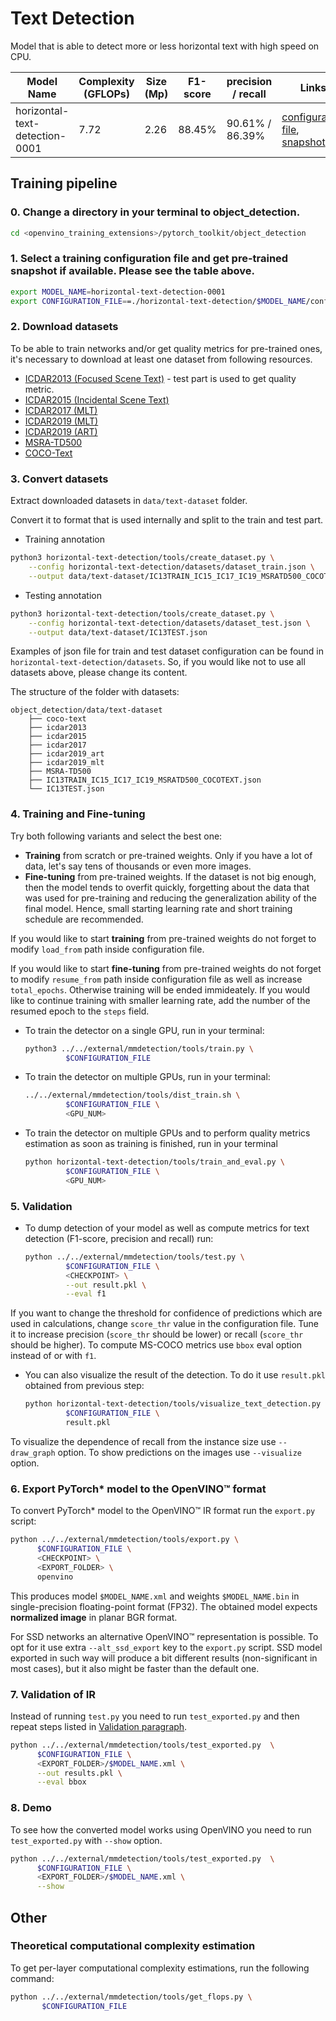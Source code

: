 # Text Detection

Model that is able to detect more or less horizontal text with high speed on CPU.

| Model Name                  | Complexity (GFLOPs) | Size (Mp) | F1-score |    precision / recall   | Links                                                                                                                                    | GPU_NUM |
| --------------------------- | ------------------- | --------- | ------- | ----------------------- | ---------------------------------------------------------------------------------------------------------------------------------------------------------------------------------------------------- | ------- |
| horizontal-text-detection-0001         | 7.72	            |  2.26     |  88.45% |    90.61% / 86.39%    | [configuration file](./horizontal-text-detection-0001/config.py), [snapshot](https://download.01.org/opencv/openvino_training_extensions/models/object_detection/v2/horizontal-text-detection-0001.pth) | 2       |

## Training pipeline

### 0. Change a directory in your terminal to object_detection.

```bash
cd <openvino_training_extensions>/pytorch_toolkit/object_detection
```

### 1. Select a training configuration file and get pre-trained snapshot if available. Please see the table above.

```bash
export MODEL_NAME=horizontal-text-detection-0001
export CONFIGURATION_FILE==./horizontal-text-detection/$MODEL_NAME/config.py
```
### 2. Download datasets

To be able to train networks and/or get quality metrics for pre-trained ones,  
it's necessary to download at least one dataset from following resources.  
*  [ICDAR2013 (Focused Scene Text)](https://rrc.cvc.uab.es/?ch=2) - test part is used to get quality metric.
*  [ICDAR2015 (Incidental Scene Text)](https://rrc.cvc.uab.es/?ch=4)
*  [ICDAR2017 (MLT)](https://rrc.cvc.uab.es/?ch=8)
*  [ICDAR2019 (MLT)](https://rrc.cvc.uab.es/?ch=15)
*  [ICDAR2019 (ART)](https://rrc.cvc.uab.es/?ch=14)
*  [MSRA-TD500](http://www.iapr-tc11.org/mediawiki/index.php/MSRA_Text_Detection_500_Database_(MSRA-TD500))   
*  [COCO-Text](https://bgshih.github.io/cocotext/)

### 3. Convert datasets

Extract downloaded datasets in `data/text-dataset` folder.

Convert it to format that is used internally and split to the train and test part.

* Training annotation
```bash
python3 horizontal-text-detection/tools/create_dataset.py \
    --config horizontal-text-detection/datasets/dataset_train.json \
    --output data/text-dataset/IC13TRAIN_IC15_IC17_IC19_MSRATD500_COCOTEXT.json
```
* Testing annotation
```bash
python3 horizontal-text-detection/tools/create_dataset.py \
    --config horizontal-text-detection/datasets/dataset_test.json \
    --output data/text-dataset/IC13TEST.json
```

Examples of json file for train and test dataset configuration can be found in `horizontal-text-detection/datasets`.
So, if you would like not to use all datasets above, please change its content.

The structure of the folder with datasets:
```
object_detection/data/text-dataset
    ├── coco-text
    ├── icdar2013
    ├── icdar2015
    ├── icdar2017
    ├── icdar2019_art
    ├── icdar2019_mlt
    ├── MSRA-TD500
    ├── IC13TRAIN_IC15_IC17_IC19_MSRATD500_COCOTEXT.json
    └── IC13TEST.json
```

### 4. Training and Fine-tuning

Try both following variants and select the best one:

   * **Training** from scratch or pre-trained weights. Only if you have a lot of data, let's say tens of thousands or even more images.
   * **Fine-tuning** from pre-trained weights. If the dataset is not big enough, then the model tends to overfit quickly, forgetting about the data that was used for pre-training and reducing the generalization ability of the final model. Hence, small starting learning rate and short training schedule are recommended.

If you would like to start **training** from pre-trained weights do not forget to modify `load_from` path inside configuration file.

If you would like to start **fine-tuning** from pre-trained weights do not forget to modify `resume_from` path inside configuration file as well as increase `total_epochs`. Otherwise training will be ended immideately. If you would like to continue training with smaller learning rate, add the number of the resumed epoch to the `steps` field.

* To train the detector on a single GPU, run in your terminal:

   ```bash
   python3 ../../external/mmdetection/tools/train.py \
            $CONFIGURATION_FILE
   ```

* To train the detector on multiple GPUs, run in your terminal:

   ```bash
   ../../external/mmdetection/tools/dist_train.sh \
            $CONFIGURATION_FILE \
            <GPU_NUM>
   ```

* To train the detector on multiple GPUs and to perform quality metrics estimation as soon as training is finished, run in your terminal

   ```bash
   python horizontal-text-detection/tools/train_and_eval.py \
            $CONFIGURATION_FILE \
            <GPU_NUM>
   ```

### 5. Validation

* To dump detection of your model as well as compute metrics for text detection (F1-score, precision and recall) run:

   ```bash
   python ../../external/mmdetection/tools/test.py \
            $CONFIGURATION_FILE \
            <CHECKPOINT> \
            --out result.pkl \
            --eval f1
   ```
If you want to change the threshold for confidence of predictions which are used in calculations, change `score_thr` value in the configuration file.
Tune it to increase precision (`score_thr` should be lower) or recall (`score_thr` should be higher). To compute MS-COCO metrics use `bbox` eval option instead of or with `f1`.

* You can also visualize the result of the detection. To do it use `result.pkl` obtained from previous step:

   ```bash
   python horizontal-text-detection/tools/visualize_text_detection.py \
            $CONFIGURATION_FILE \
            result.pkl
   ```
To visualize the dependence of recall from the instance size use `--draw_graph` option. To show predictions on the images use `--visualize` option.

### 6. Export PyTorch\* model to the OpenVINO™ format

To convert PyTorch\* model to the OpenVINO™ IR format run the `export.py` script:

```bash
python ../../external/mmdetection/tools/export.py \
      $CONFIGURATION_FILE \
      <CHECKPOINT> \
      <EXPORT_FOLDER> \
      openvino
```

This produces model `$MODEL_NAME.xml` and weights `$MODEL_NAME.bin` in single-precision floating-point format
(FP32). The obtained model expects **normalized image** in planar BGR format.

For SSD networks an alternative OpenVINO™ representation is possible.
To opt for it use extra `--alt_ssd_export` key to the `export.py` script.
SSD model exported in such way will produce a bit different results (non-significant in most cases),
but it also might be faster than the default one.

### 7. Validation of IR

Instead of running `test.py` you need to run `test_exported.py` and then repeat steps listed in [Validation paragraph](#5-validation).

```bash
python ../../external/mmdetection/tools/test_exported.py  \
      $CONFIGURATION_FILE \
      <EXPORT_FOLDER>/$MODEL_NAME.xml \
      --out results.pkl \
      --eval bbox
```

### 8. Demo

To see how the converted model works using OpenVINO you need to run `test_exported.py` with `--show` option.

```bash
python ../../external/mmdetection/tools/test_exported.py  \
      $CONFIGURATION_FILE \
      <EXPORT_FOLDER>/$MODEL_NAME.xml \
      --show
```

## Other

### Theoretical computational complexity estimation

To get per-layer computational complexity estimations, run the following command:

```bash
python ../../external/mmdetection/tools/get_flops.py \
       $CONFIGURATION_FILE
```
